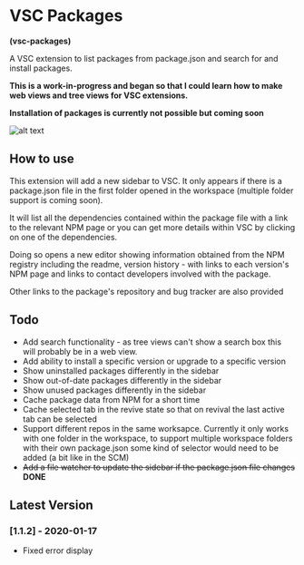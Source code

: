# VSC Packages

**(vsc-packages)**

A VSC extension to list packages from package.json and search for and install packages.

**This is a work-in-progress and began so that I could learn how to make web views and tree views for VSC extensions.**

**Installation of packages is currently not possible but coming soon**

![alt text](https://raw.githubusercontent.com/sketchbuch/vsc-packages/master/docs/images/vsc-packages-ani.gif 'VSC Packages')

## How to use

This extension will add a new sidebar to VSC. It only appears if there is a package.json file in the first folder opened in the workspace (multiple folder support is coming soon).

It will list all the dependencies contained within the package file with a link to the relevant NPM page or you can get more details within VSC by clicking on one of the dependencies.

Doing so opens a new editor showing information obtained from the NPM registry including the readme, version history - with links to each version's NPM page and links to contact developers involved with the package.

Other links to the package's repository and bug tracker are also provided

## Todo

- Add search functionality - as tree views can't show a search box this will probably be in a web view.
- Add ability to install a specific version or upgrade to a specific version
- Show uninstalled packages differently in the sidebar
- Show out-of-date packages differently in the sidebar
- Show unused packages differently in the sidebar
- Cache package data from NPM for a short time
- Cache selected tab in the revive state so that on revival the last active tab can be selected
- Support different repos in the same worksapce. Currently it only works with one folder in the workspace, to support multiple workspace folders with their own package.json some kind of selector would need to be added (a bit like in the SCM)
- ~~Add a file watcher to update the sidebar if the package.json file changes~~ **DONE**

## Latest Version

### [1.1.2] - 2020-01-17

- Fixed error display

